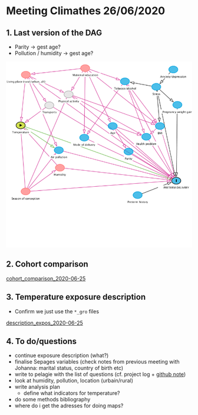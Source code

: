 <!-- ## 22-11-2019 meeting agenda & docs

Here are the different documents for the 22-11-19 meeting.

### 1. Sepages data

#### Imputation below LOD

* Previous doc justifying the fill-in method (no need to review): [imputation_below_lod_2019-11-20](docs/imputation_below_lod_2019-11-20.html)
* Validation of the fill-in method: [fill_in_vs_machine_reading_2019-11-20](docs/fill_in_vs_machine_reading_2019-11-20.html)

#### Correction for protocol variables

* phenols: [protocol_variables_vs_phenols_2019-11-20](docs/protocol_variables_vs_phenols_2019-11-20.html)
* phthalates: [protocol_variables_vs_phthalates_2019-11-20](docs/protocol_variables_vs_phthalates_2019-11-20.html)

### 2. BPA/BPS VS Growth 

* Variable coding document update: [variable_coding_2019-11-20](docs/variable_coding_2019-11-20.html)
* Preliminary results: [multivariate_model_2019-11-20](docs/multivariate_model_2019-11-20.html) 

# BPA/BPS growth - 12/12/19 meeting

Last version of multivariate models: [multivariate_model_2019-12-11](docs/multivariate_model_2019-12-11.html) -->

# Meeting Climathes 26/06/2020

## 1. Last version of the DAG

* Parity -> gest age?
* Pollution / humidity -> gest age?

![](docs/dagitty-model_2020-06-25.png)

## 2. Cohort comparison

[cohort_comparison_2020-06-25](docs/cohort_comparison_2020-06-25.html)

## 3. Temperature exposure description 

* Confirm we just use the `*_gro` files

[description_expos_2020-06-25](docs/description_expos_2020-06-25.html)

## 4. To do/questions

* continue exposure description (what?)
* finalise Sepages variables (check notes from previous meeting with Johanna: marital status, country of birth etc)
* write to pelagie with the list of questions (cf. project log + [github note](https://github.com/users/matthieugold/projects/16))
* look at humidity, pollution, location (urbain/rural) 
* write analysis plan
  * define what indicators for temperature?
* do some methods bibliography
* where do i get the adresses for doing maps?

